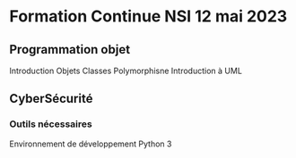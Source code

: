 # Formation Continue NSI 12 mai 2023

## Programmation objet
Introduction
Objets
Classes
Polymorphisne
Introduction à UML

## CyberSécurité


### Outils nécessaires
Environnement de développement Python 3
